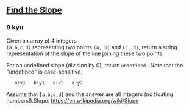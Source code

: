 <h2><a href=https://www.codewars.com/kata/55a75e2d0803fea18f00009d/train/javascript target="_blank">Find the Slope</a></h2><h3>8 kyu</h3><p>Given an array of 4 integers<br><code>[a,b,c,d]</code> representing two points <code>(a, b)</code> and <code>(c, d)</code>, return a string representation of the slope of the line joining these two points. </p><p>For an undefined slope (division by 0), return  <code>undefined</code>  . Note that the "undefined" is case-sensitive.</p><pre><code>   a:x1   b:y1   c:x2   d:y2</code></pre><p>Assume that <code>[a,b,c,d]</code> and the answer are all integers (no floating numbers!).Slope: <a href="https://en.wikipedia.org/wiki/Slope" data-turbolinks="false" target="_blank">https://en.wikipedia.org/wiki/Slope</a></p>